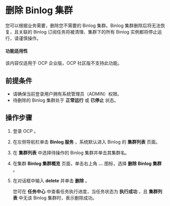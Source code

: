 # 删除 Binlog 集群

您可以根据业务需要，删除您不需要的 Binlog 集群。Binlog 集群删除后将无法恢复，且关联的 Binlog 订阅任务将被清理、集群下的所有 Binlog 实例都将停止运行，请谨慎操作。

<main id="notice" type='notice'>
<h4>功能适用性</h4>
<p>该内容仅适用于 OCP 企业版，OCP 社区版不支持此功能。</p>
</main>

## 前提条件

* 请确保当前登录用户拥有系统管理员（ADMIN）权限。
* 待删除的 Binlog 集群处于 **正常运行** 或 **已停止** 状态。

## 操作步骤

1. 登录 OCP 。

2. 在左侧导航栏单击 **Binlog 服务** ，系统默认进入 Binlog 的 **集群列表** 页面。

3. 在 **集群列表** 中选择待操作的 Binlog 集群并单击其集群名。

4. 在集群 **Binlog 集群概览** 页面，单击右上角 **...** 图标，选择 **删除 Binlog 集群** 。

5. 在对话框中输入 **delete** 并单击 **删除** 。

   您可在 **任务中心** 中查看任务执行进度，当任务状态为 **执行成功** ，且 **集群列表** 中无该 Binlog 集群时，表示删除成功。
